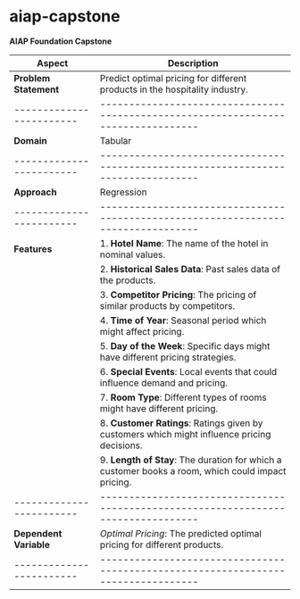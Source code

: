 # aiap-capstone
**AIAP Foundation Capstone**

| **Aspect**             | **Description**                                                                 |
|------------------------|---------------------------------------------------------------------------------|
| **Problem Statement**  | Predict optimal pricing for different products in the hospitality industry.     |
|------------------------|---------------------------------------------------------------------------------|
| **Domain**             | Tabular                                                                         |
|------------------------|---------------------------------------------------------------------------------|
| **Approach**           | Regression                                                                      |
|------------------------|---------------------------------------------------------------------------------|
| **Features**           | 1. **Hotel Name**: The name of the hotel in nominal values.                     |
|                        | 2. **Historical Sales Data**: Past sales data of the products.                  |
|                        | 3. **Competitor Pricing**: The pricing of similar products by competitors.      |
|                        | 4. **Time of Year**: Seasonal period which might affect pricing.                |
|                        | 5. **Day of the Week**: Specific days might have different pricing strategies.  |
|                        | 6. **Special Events**: Local events that could influence demand and pricing.    |
|                        | 7. **Room Type**: Different types of rooms might have different pricing.        |
|                        | 8. **Customer Ratings**: Ratings given by customers which might influence pricing decisions. |
|                        | 9. **Length of Stay**: The duration for which a customer books a room, which could impact pricing. |
|------------------------|---------------------------------------------------------------------------------|
| **Dependent Variable** | *Optimal Pricing*: The predicted optimal pricing for different products.        |
|------------------------|---------------------------------------------------------------------------------|
